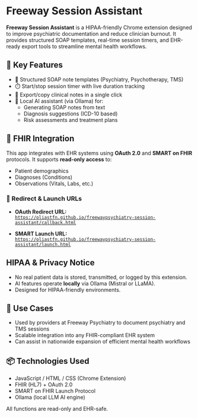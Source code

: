 # Freeway Session Assistant

**Freeway Session Assistant** is a HIPAA-friendly Chrome extension designed to improve psychiatric documentation and reduce clinician burnout. It provides structured SOAP templates, real-time session timers, and EHR-ready export tools to streamline mental health workflows.

## 🧠 Key Features

- 📝 Structured SOAP note templates (Psychiatry, Psychotherapy, TMS)
- ⏱️ Start/stop session timer with live duration tracking
- 📄 Export/copy clinical notes in a single click
- 🤖 Local AI assistant (via Ollama) for:
  - Generating SOAP notes from text
  - Diagnosis suggestions (ICD-10 based)
  - Risk assessments and treatment plans

## 🔗 FHIR Integration

This app integrates with EHR systems using **OAuth 2.0** and **SMART on FHIR** protocols. It supports **read-only access** to:

- Patient demographics
- Diagnoses (Conditions)
- Observations (Vitals, Labs, etc.)

### 🔐 Redirect & Launch URLs

- **OAuth Redirect URL:**  
  [`https://oliastfn.github.io/freewaypsychiatry-session-assistant/callback.html`](https://oliastfn.github.io/freewaypsychiatry-session-assistant/callback.html)

- **SMART Launch URL:**  
  [`https://oliastfn.github.io/freewaypsychiatry-session-assistant/launch.html`](https://oliastfn.github.io/freewaypsychiatry-session-assistant/launch.html)

## HIPAA & Privacy Notice

- No real patient data is stored, transmitted, or logged by this extension.
- AI features operate **locally** via Ollama (Mistral or LLaMA).
- Designed for HIPAA-friendly environments.

## 🚀 Use Cases

- Used by providers at Freeway Psychiatry to document psychiatry and TMS sessions
- Scalable integration into any FHIR-compliant EHR system
- Can assist in nationwide expansion of efficient mental health workflows

## 📦 Technologies Used

- JavaScript / HTML / CSS (Chrome Extension)
- FHIR (HL7) + OAuth 2.0
- SMART on FHIR Launch Protocol
- Ollama (local LLM AI engine)
 
All functions are read-only and EHR-safe.

